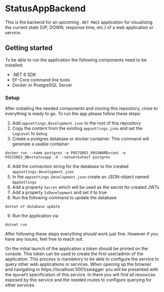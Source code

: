 # StatusAppBackend
This is the backend for an upcoming `.NET MAUI` application for visualizing the current state (UP, DOWN, response time, etc.) of a web application or service.

## Getting started
To be able to run the application the following components need to be installed:
* .NET 6 SDK
* EF-Core command line tools
* Docker or PostgreSQL Server

### Setup
After installing the needed components and cloning this repository, close to everything is ready to go. To run the app please follow these steps:
1. Add `appsettings.Development.json` to the root of this repository
2. Copy the content from the existing `appsettings.json` and set the `LogLevel` to `Debug`
3. Create a postgres database or docker container. This command will generate a usable container
```shell
docker run --name postgres -e POSTGRES_PASSWORD=root -e POSTGRES_DB=statusapp -d --network=host postgres
```
4. Add the connection string for the database to the created `appsettings.Development.json`
5. In the `appsettings.Development.json` create an JSON-object named `AppSettings`
6. Add a property `Secret` which will be used as the secret for created JWTs
7. Add a property `IsDevelopment` and set it to true
8. Run the following command to update the database
```shell
dotnet ef database update
```
9. Run the application via
```shell
dotnet run
```

After following these steps everything _should_ work just fine. However if you have any issues, feel free to reach out.

On the initial launch of the application a token should be printed on the console. This token can be used to create the first user/admin of the application. This process is mandatory to be able to configure the service to query other web applications or services. When opening up the browser and navigating to https://localhost:5001/swagger you will be presented with the `OpenAPI` specification of this service. In there you will find all resources exposed by this service and the needed routes to configure querying for other services.